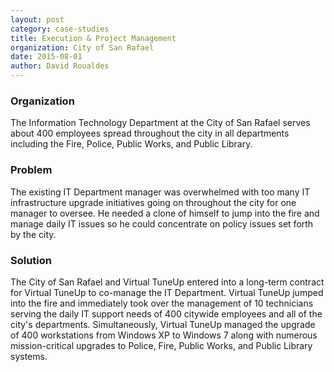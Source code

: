 ```yaml
---
layout: post
category: case-studies
title: Execution & Project Management
organization: City of San Rafael
date: 2015-08-01
author: David Roualdes
---
```

### Organization

The Information Technology Department at the City of San Rafael serves about 400 employees spread throughout the city in all departments including the Fire, Police, Public Works, and Public Library.

### Problem

The existing IT Department manager was overwhelmed with too many IT infrastructure upgrade initiatives going on throughout the city for one manager to oversee. He needed a clone of himself to jump into the fire and manage daily IT issues so he could concentrate on policy issues set forth by the city.

### Solution

The City of San Rafael and Virtual TuneUp entered into a long-term contract for Virtual TuneUp to co-manage the IT Department. Virtual TuneUp jumped into the fire and immediately took over the management of 10 technicians serving the daily IT support needs of 400 citywide employees and all of the city's departments. Simultaneously, Virtual TuneUp managed the upgrade of 400 workstations from Windows XP to Windows 7 along with numerous mission-critical upgrades to Police, Fire, Public Works, and Public Library systems.
